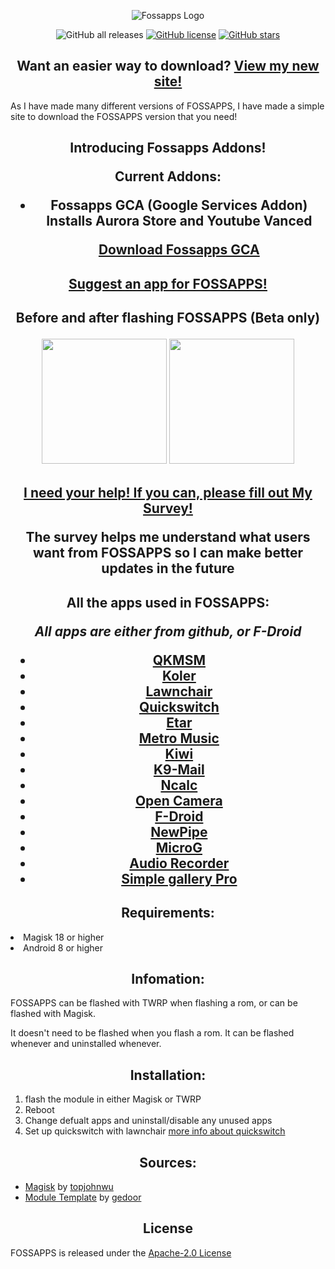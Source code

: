 <p align="center">
  <img alt="Fossapps Logo" src="https://un.pixel-fy.com/assets/images/FOSSAPPS-logo.png">
  </p>

<p align="center">
  <img alt="GitHub all releases" src="https://img.shields.io/github/downloads/wacko1805/FOSSAPPS/total?style=flat-square">
  <a href="https://github.com/wacko1805/FOSSAPPS/blob/main/LICENSE"><img alt="GitHub license" src="https://img.shields.io/github/license/wacko1805/FOSSAPPS?style=flat-square"></a>
  <a href="https://github.com/wacko1805/FOSSAPPS/stargazers"><img alt="GitHub stars" src="https://img.shields.io/github/stars/wacko1805/FOSSAPPS?style=flat-square"></a>
  </p>
  


<h2 align="center"> Want an easier way to download? <a href="https://un.pixel-fy.com/FOSSAPPS/download/">View my new site!</a> </h2>

As I have made many different versions of FOSSAPPS, I have made a simple site to download the FOSSAPPS version that you need!

<h2 align="center">  Introducing Fossapps Addons! 

Current Addons:
   * Fossapps GCA (Google Services Addon)
         Installs Aurora Store and Youtube Vanced
         
        [Download Fossapps GCA](https://github.com/wacko1805/Fossapps-Addons)

<h2 align="center">  <a href="https://docs.google.com/forms/d/e/1FAIpQLSfqZE6uSzasOvXnYhnHrP5iF86aFc05HAW85wMt0ZRYWSBG_Q/viewform">Suggest an app for FOSSAPPS!</a>

<h2 align="center">  Before and after flashing FOSSAPPS (Beta only)

<p><img src="https://un.pixel-fy.com/assets/images/before.png" width="200">
<img src="https://un.pixel-fy.com/assets/images/after.png" width="200"></p>


<h2 align="center"> <a href="https://forms.gle/LdYKSE4owmpXYc9S8">I need your help! If you can, please fill out My Survey!</a>


 The survey helps me understand what users want from FOSSAPPS so I can make better updates in the future



<h2 align="center"> All the apps used in FOSSAPPS:

*All apps are either from github, or F-Droid*

* [QKMSM](https://github.com/moezbhatti/qksms)  
* [Koler](https://github.com/Chooloo/call_manage)  
* [Lawnchair](https://github.com/raphtlw/Lawnchair)  
* [Quickswitch](https://github.com/skittles9823/QuickSwitch)  
* [Etar](https://github.com/Etar-Group/Etar-Calendar)  
* [Metro Music](https://github.com/MuntashirAkon/Metro)  
* [Kiwi](https://github.com/kiwibrowser)  
* [K9-Mail](https://k9mail.app/)  
* [Ncalc](https://github.com/tranleduy2000/ncalc)  
* [Open Camera](https://opencamera.org.uk/)  
* [F-Droid](https://f-droid.org/)  
* [NewPipe](https://github.com/TeamNewPipe/NewPipe)
* [MicroG](https://github.com/microg/)
* [Audio Recorder](https://f-droid.org/en/packages/com.github.axet.audiorecorder/)
* [Simple gallery Pro](https://f-droid.org/en/packages/com.simplemobiletools.gallery.pro/)

<h2 align="center"> Requirements: </h2

* Magisk 18 or higher
* Android 8 or higher
    
<h2 align="center"> Infomation: </h2>
FOSSAPPS can be flashed with TWRP when flashing a rom, or can be flashed with Magisk.

It doesn't need to be flashed when you flash a rom. It can be flashed whenever and uninstalled whenever.


<h2 align="center"> Installation: </h2>

1. flash the module in either Magisk or TWRP
2. Reboot
3. Change defualt apps and uninstall/disable any unused apps
3. Set up quickswitch with lawnchair [more info about quickswitch](https://github.com/skittles9823/QuickSwitch#installation)

<h2 align="center"> Sources: </h2>

   * [Magisk](https://github.com/topjohnwu/Magisk) by [topjohnwu](https://github.com/topjohnwu)
   * [Module Template](https://github.com/gedoor/magisk-module-template) by [gedoor](https://github.com/gedoor)
 
 <h2 align="center"> License </h2>
 
 FOSSAPPS is released under the [Apache-2.0 License](https://www.apache.org/licenses/LICENSE-2.0)
